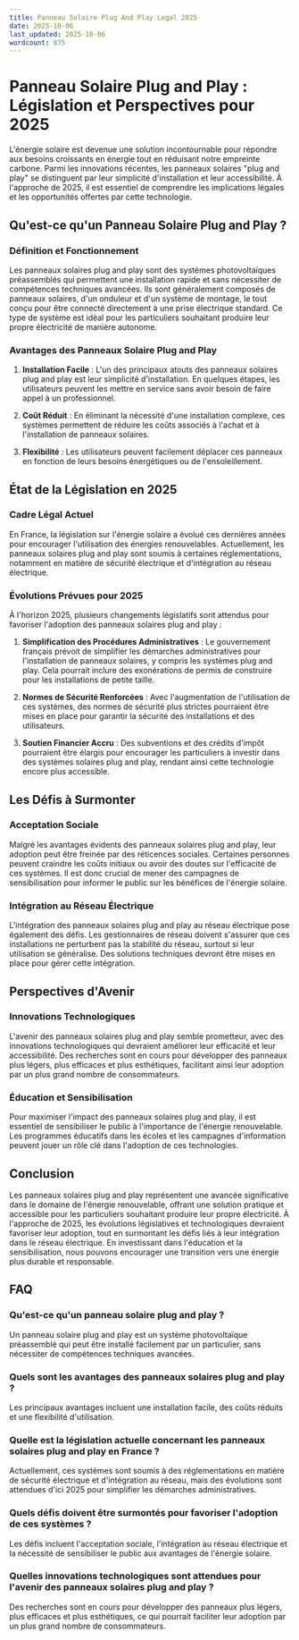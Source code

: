 ```yaml
---
title: Panneau Solaire Plug And Play Legal 2025
date: 2025-10-06
last_updated: 2025-10-06
wordcount: 875
---
```


# Panneau Solaire Plug and Play : Législation et Perspectives pour 2025

L'énergie solaire est devenue une solution incontournable pour répondre aux besoins croissants en énergie tout en réduisant notre empreinte carbone. Parmi les innovations récentes, les panneaux solaires "plug and play" se distinguent par leur simplicité d'installation et leur accessibilité. À l'approche de 2025, il est essentiel de comprendre les implications légales et les opportunités offertes par cette technologie.

## Qu'est-ce qu'un Panneau Solaire Plug and Play ?

### Définition et Fonctionnement

Les panneaux solaires plug and play sont des systèmes photovoltaïques préassemblés qui permettent une installation rapide et sans nécessiter de compétences techniques avancées. Ils sont généralement composés de panneaux solaires, d'un onduleur et d'un système de montage, le tout conçu pour être connecté directement à une prise électrique standard. Ce type de système est idéal pour les particuliers souhaitant produire leur propre électricité de manière autonome.

### Avantages des Panneaux Solaire Plug and Play

1. **Installation Facile** : L'un des principaux atouts des panneaux solaires plug and play est leur simplicité d'installation. En quelques étapes, les utilisateurs peuvent les mettre en service sans avoir besoin de faire appel à un professionnel.
   
2. **Coût Réduit** : En éliminant la nécessité d'une installation complexe, ces systèmes permettent de réduire les coûts associés à l'achat et à l'installation de panneaux solaires.

3. **Flexibilité** : Les utilisateurs peuvent facilement déplacer ces panneaux en fonction de leurs besoins énergétiques ou de l'ensoleillement.

## État de la Législation en 2025

### Cadre Légal Actuel

En France, la législation sur l'énergie solaire a évolué ces dernières années pour encourager l'utilisation des énergies renouvelables. Actuellement, les panneaux solaires plug and play sont soumis à certaines réglementations, notamment en matière de sécurité électrique et d'intégration au réseau électrique.

### Évolutions Prévues pour 2025

À l'horizon 2025, plusieurs changements législatifs sont attendus pour favoriser l'adoption des panneaux solaires plug and play :

1. **Simplification des Procédures Administratives** : Le gouvernement français prévoit de simplifier les démarches administratives pour l'installation de panneaux solaires, y compris les systèmes plug and play. Cela pourrait inclure des exonérations de permis de construire pour les installations de petite taille.

2. **Normes de Sécurité Renforcées** : Avec l'augmentation de l'utilisation de ces systèmes, des normes de sécurité plus strictes pourraient être mises en place pour garantir la sécurité des installations et des utilisateurs.

3. **Soutien Financier Accru** : Des subventions et des crédits d'impôt pourraient être élargis pour encourager les particuliers à investir dans des systèmes solaires plug and play, rendant ainsi cette technologie encore plus accessible.

## Les Défis à Surmonter

### Acceptation Sociale

Malgré les avantages évidents des panneaux solaires plug and play, leur adoption peut être freinée par des réticences sociales. Certaines personnes peuvent craindre les coûts initiaux ou avoir des doutes sur l'efficacité de ces systèmes. Il est donc crucial de mener des campagnes de sensibilisation pour informer le public sur les bénéfices de l'énergie solaire.

### Intégration au Réseau Électrique

L'intégration des panneaux solaires plug and play au réseau électrique pose également des défis. Les gestionnaires de réseau doivent s'assurer que ces installations ne perturbent pas la stabilité du réseau, surtout si leur utilisation se généralise. Des solutions techniques devront être mises en place pour gérer cette intégration.

## Perspectives d'Avenir

### Innovations Technologiques

L'avenir des panneaux solaires plug and play semble prometteur, avec des innovations technologiques qui devraient améliorer leur efficacité et leur accessibilité. Des recherches sont en cours pour développer des panneaux plus légers, plus efficaces et plus esthétiques, facilitant ainsi leur adoption par un plus grand nombre de consommateurs.

### Éducation et Sensibilisation

Pour maximiser l'impact des panneaux solaires plug and play, il est essentiel de sensibiliser le public à l'importance de l'énergie renouvelable. Les programmes éducatifs dans les écoles et les campagnes d'information peuvent jouer un rôle clé dans l'adoption de ces technologies.

## Conclusion

Les panneaux solaires plug and play représentent une avancée significative dans le domaine de l'énergie renouvelable, offrant une solution pratique et accessible pour les particuliers souhaitant produire leur propre électricité. À l'approche de 2025, les évolutions législatives et technologiques devraient favoriser leur adoption, tout en surmontant les défis liés à leur intégration dans le réseau électrique. En investissant dans l'éducation et la sensibilisation, nous pouvons encourager une transition vers une énergie plus durable et responsable.

## FAQ

### Qu'est-ce qu'un panneau solaire plug and play ?

Un panneau solaire plug and play est un système photovoltaïque préassemblé qui peut être installé facilement par un particulier, sans nécessiter de compétences techniques avancées.

### Quels sont les avantages des panneaux solaires plug and play ?

Les principaux avantages incluent une installation facile, des coûts réduits et une flexibilité d'utilisation.

### Quelle est la législation actuelle concernant les panneaux solaires plug and play en France ?

Actuellement, ces systèmes sont soumis à des réglementations en matière de sécurité électrique et d'intégration au réseau, mais des évolutions sont attendues d'ici 2025 pour simplifier les démarches administratives.

### Quels défis doivent être surmontés pour favoriser l'adoption de ces systèmes ?

Les défis incluent l'acceptation sociale, l'intégration au réseau électrique et la nécessité de sensibiliser le public aux avantages de l'énergie solaire.

### Quelles innovations technologiques sont attendues pour l'avenir des panneaux solaires plug and play ?

Des recherches sont en cours pour développer des panneaux plus légers, plus efficaces et plus esthétiques, ce qui pourrait faciliter leur adoption par un plus grand nombre de consommateurs.